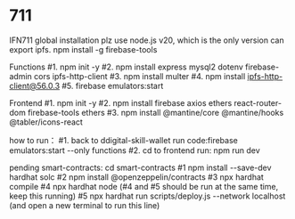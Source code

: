 # 711

IFN711
global installation
plz use node.js v20, which is the only version can export ipfs.
npm install -g firebase-tools

Functions
#1. npm init -y
#2. npm install express mysql2 dotenv firebase-admin cors ipfs-http-client
#3. npm install multer
#4. npm install ipfs-http-client@56.0.3
#5. firebase emulators:start


Frontend
#1. npm init -y
#2. npm install firebase axios ethers react-router-dom firebase-tools ethers
#3. npm install @mantine/core @mantine/hooks @tabler/icons-react

how to run：
#1. back to ddigital-skill-wallet run code:firebase emulators:start --only functions
#2. cd to frontend run: npm run dev


pending
smart-contracts:
cd smart-contracts
#1 npm install --save-dev hardhat solc
#2 npm install @openzeppelin/contracts
#3 npx hardhat compile
#4 npx hardhat node        (#4 and #5 should be run at the same time, keep this running)
#5 npx hardhat run scripts/deploy.js --network localhost (and open a new terminal to run this line)







